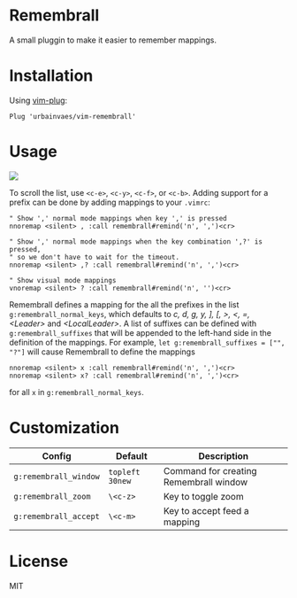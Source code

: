 # Remembrall

A small pluggin to make it easier to remember mappings.

# Installation

Using [vim-plug](https://github.com/junegunn/vim-plug):

```vim
Plug 'urbainvaes/vim-remembrall'
```

# Usage

![](https://raw.github.com/urbainvaes/vim-remembrall/gif/tty.gif)

To scroll the list, use `<c-e>`, `<c-y>`, `<c-f>`, or `<c-b>`.
Adding support for a prefix can be done by adding mappings to your `.vimrc`:

```vim
" Show ',' normal mode mappings when key ',' is pressed
nnoremap <silent> , :call remembrall#remind('n', ',')<cr>

" Show ',' normal mode mappings when the key combination ',?' is pressed,
" so we don't have to wait for the timeout.
nnoremap <silent> ,? :call remembrall#remind('n', ',')<cr>

" Show visual mode mappings
vnoremap <silent> ? :call remembrall#remind('n', '')<cr>
```

Remembrall defines a mapping for the all the prefixes in the list `g:remembrall_normal_keys`,
which defaults to *c, d, g, y, ], [, >, <, =, \<Leader\>* and *\<LocalLeader\>*.
A list of suffixes can be defined with `g:remembrall_suffixes`
that will be appended to the left-hand side in the definition of the mappings.
For example, `let g:remembrall_suffixes = ["", "?"]` will cause Remembrall to define the mappings
```vim
nnoremap <silent> x :call remembrall#remind('n', ',')<cr>
nnoremap <silent> x? :call remembrall#remind('n', ',')<cr>
```
for all `x` in `g:remembrall_normal_keys`.

# Customization

| Config                | Default         | Description                            |
| ------                | -------         | -----------                            |
| `g:remembrall_window` | `topleft 30new` | Command for creating Remembrall window |
| `g:remembrall_zoom`   | `\<c-z>`        | Key to toggle zoom                     |
| `g:remembrall_accept` | `\<c-m>`        | Key to accept feed a mapping           |

# License

MIT
